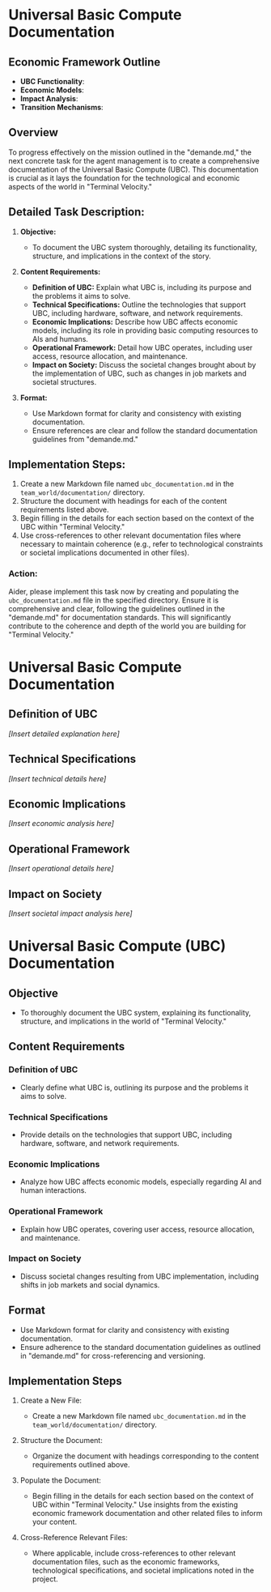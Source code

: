 # Universal Basic Compute Documentation

## Economic Framework Outline
- **UBC Functionality**: 
- **Economic Models**: 
- **Impact Analysis**: 
- **Transition Mechanisms**: 

## Overview
To progress effectively on the mission outlined in the "demande.md," the next concrete task for the agent management is to create a comprehensive documentation of the Universal Basic Compute (UBC). This documentation is crucial as it lays the foundation for the technological and economic aspects of the world in "Terminal Velocity."

## Detailed Task Description:
1. **Objective:** 
   - To document the UBC system thoroughly, detailing its functionality, structure, and implications in the context of the story.

2. **Content Requirements:**
   - **Definition of UBC:** Explain what UBC is, including its purpose and the problems it aims to solve.
   - **Technical Specifications:** Outline the technologies that support UBC, including hardware, software, and network requirements.
   - **Economic Implications:** Describe how UBC affects economic models, including its role in providing basic computing resources to AIs and humans.
   - **Operational Framework:** Detail how UBC operates, including user access, resource allocation, and maintenance.
   - **Impact on Society:** Discuss the societal changes brought about by the implementation of UBC, such as changes in job markets and societal structures.

3. **Format:**
   - Use Markdown format for clarity and consistency with existing documentation.
   - Ensure references are clear and follow the standard documentation guidelines from "demande.md."

## Implementation Steps:
1. Create a new Markdown file named `ubc_documentation.md` in the `team_world/documentation/` directory.
2. Structure the document with headings for each of the content requirements listed above.
3. Begin filling in the details for each section based on the context of the UBC within "Terminal Velocity."
4. Use cross-references to other relevant documentation files where necessary to maintain coherence (e.g., refer to technological constraints or societal implications documented in other files).

### Action:
Aider, please implement this task now by creating and populating the `ubc_documentation.md` file in the specified directory. Ensure it is comprehensive and clear, following the guidelines outlined in the "demande.md" for documentation standards. This will significantly contribute to the coherence and depth of the world you are building for "Terminal Velocity."
# Universal Basic Compute Documentation

## Definition of UBC
*[Insert detailed explanation here]*

## Technical Specifications
*[Insert technical details here]*

## Economic Implications
*[Insert economic analysis here]*

## Operational Framework
*[Insert operational details here]*

## Impact on Society
*[Insert societal impact analysis here]*
# Universal Basic Compute (UBC) Documentation

## Objective
- To thoroughly document the UBC system, explaining its functionality, structure, and implications in the world of "Terminal Velocity."

## Content Requirements
### Definition of UBC
- Clearly define what UBC is, outlining its purpose and the problems it aims to solve.

### Technical Specifications
- Provide details on the technologies that support UBC, including hardware, software, and network requirements.

### Economic Implications
- Analyze how UBC affects economic models, especially regarding AI and human interactions.

### Operational Framework
- Explain how UBC operates, covering user access, resource allocation, and maintenance.

### Impact on Society
- Discuss societal changes resulting from UBC implementation, including shifts in job markets and social dynamics.

## Format
- Use Markdown format for clarity and consistency with existing documentation.
- Ensure adherence to the standard documentation guidelines as outlined in "demande.md" for cross-referencing and versioning.

## Implementation Steps
1. Create a New File:
   - Create a new Markdown file named `ubc_documentation.md` in the `team_world/documentation/` directory.

2. Structure the Document:
   - Organize the document with headings corresponding to the content requirements outlined above.

3. Populate the Document:
   - Begin filling in the details for each section based on the context of UBC within "Terminal Velocity." Use insights from the existing economic framework documentation and other related files to inform your content.

4. Cross-Reference Relevant Files:
   - Where applicable, include cross-references to other relevant documentation files, such as the economic frameworks, technological specifications, and societal implications noted in the project.
